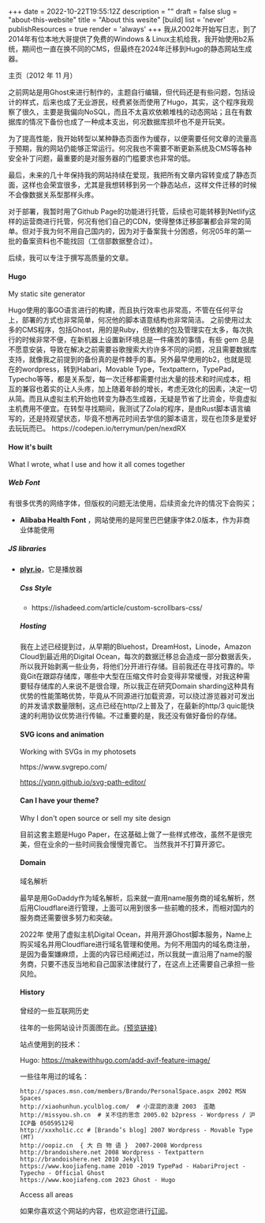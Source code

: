+++
date = 2022-10-22T19:55:12Z
description = ""
draft = false
slug = "about-this-website"
title = "About this wesite"
[build]
  list = 'never'
  publishResources = true
  render = 'always'
+++
我从2002年开始写日志，到了2014年有位本地大哥提供了免费的Windows & Linux主机给我，我开始使用b2系统，期间也一直在换不同的CMS，但最终在2024年迁移到Hugo的静态网站生成器。

主页（2012 年 11 月）

之前网站是用Ghost来进行制作的，主题自行编辑，但代码还是有些问题，包括设计的样式，后来也成了无业游民，经费紧张而使用了Hugo，其实，这个程序我观察了很久，主要是我偏向NoSQL，而且不太喜欢依赖堆栈的动态网站；且在有数据库的情况下备份也成了一种成本支出，何况数据库损坏也不是开玩笑。

为了提高性能，我开始转型以某种静态页面作为缓存，以便需要任何文章的流量高于预期，我的网站仍能够正常运行。何况我也不需要不断更新系统及CMS等各种安全补丁问题，最重要的是对服务器的门槛要求也非常的低。

最后，未来的几十年保持我的网站持续在爱现，我把所有文章内容转变成了静态页面，这样也会荣宜很多，尤其是我想转移到另一个静态站点，这样文件迁移的时候不会像数据关系型那样头疼。

对于部署，我暂时用了Github Page的功能进行托管，后续也可能转移到Netlify这样的运营商进行托管，何况有他们自己的CDN，使得整体迁移部署都会非常的简单。但对于我为何不用自己国内的，因为对于备案我十分困惑，何况05年的第一批的备案资料也不能找回（工信部数据整合过）。

后续，我可以专注于撰写高质量的文章。

<h4 id="Hugo" class="toc">Hugo</h4>
<p class="sublarge">My static site generator</p>
Hugo使用的事GO语言进行的构建，而且执行效率也非常高，不管在任何平台上，部署的方式也非常简单，何况他的脚本语意结构也非常简洁。
之前使用过太多的CMS程序，包括Ghost，用的是Ruby，但依赖的包及管理实在太多，每次执行的时候非常不便，在新机器上设置新环境总是一件痛苦的事情，有些 gem 总是不愿意安装，导致在解决之前需要谷歌搜索大约许多不同的问题，况且需要数据库支持，就像我之前提到的备份真的是件棘手的事。另外最早使用的b2，也就是现在的wordpress，转到Habari，Movable Type，Textpattern，TypePad，Typecho等等，都是关系型，每一次迁移都需要付出大量的技术和时间成本，相互的兼容也着实的让人头疼，加上随着年龄的增长，考虑无效化的因素，决定一切从简。而且从虚拟主机开始也转变为静态生成器，无疑是节省了比资金，毕竟虚拟主机费用不便宜。在转型寻找期间，我测试了Zola的程序，是由Rust脚本语言编写的，还是持观望状态，毕竟不想再花时间去学信的脚本语言，现在也顶多是爱好去玩玩而已。
https://codepen.io/terrymun/pen/nexdRX

<h4 id="tech" class="toc">How it's built</h4>
<p class="sublarge">What I wrote, what I use and how it all comes together</p>

<h5>Web Font</h5>
有很多优秀的网络字体，但版权的问题无法使用，后续资金允许的情况下会购买；
<ul><p><li><strong>Alibaba Health Font </a></strong>，网站使用的是阿里巴巴健康字体2.0版本，作为非商业体能使用</p></li>
</ul>

<h5>JS libraries</h5>
<ul>
<li><p><strong><a href="https://plyr.io">plyr.io</a></strong>，它是播放器</p></li>

<h5>Css Style</h5>
<ul>
    <li>https://ishadeed.com/article/custom-scrollbars-css/</li>
</ul>

<h5>Hosting</h5>
我在上述已经提到过，从早期的Bluehost，DreamHost，Linode，Amazon Cloud到最近用的Digital Ocean，每次的数据迁移总会造成一部分数据丢失，所以我开始剥离一些业务，将他们分开进行存储。目前我还在寻找可靠的。毕竟Git在跟踪存储库，哪些中大型在压缩文件时会变得非常缓慢，对我这种需要轻存储库的人来说不是很合理，所以我正在研究Domain sharding这种具有优势的性能策略优势，毕竟从不同源进行加载资源，可以绕过游览器对可发出的并发请求数量限制，这点已经在http/2上普及了，在最新的http/3 quic能快速的利用协议优势进行传输。不过重要的是，我还没有做好备份的存储。

<h4 id="svg" class="toc">SVG icons and animation</h4>
<p class="sublarge">Working with SVGs in my photosets</p>
https://www.svgrepo.com/
  
https://yqnn.github.io/svg-path-editor/

<h4 id="theme" class="toc">Can I have your theme?</h4>
<p class="sublarge">Why I don't open source or sell my site design</p>
目前这套主题是Hugo Paper，在这基础上做了一些样式修改，虽然不是很完美，但在业余的一些时间我会慢慢完善它。  
当然我并不打算开源它。

<h4 id="domain" class="toc">Domain</h4>
<p class="sublarge">域名解析</p>
最早是用GoDaddy作为域名解析，后来就一直用name服务商的域名解析，然后用Cloudflare进行管理，上面可以用到很多一些前瞻的技术，而相对国内的服务商还需要很多努力和突破。

2022年 使用了虚拟主机Digital Ocean，并用开源Ghost脚本服务，Name上购买域名并用Cloudflare进行域名管理和使用。为何不用国内的域名商注册，是因为备案嫌麻烦，上面的内容已经阐述过，所以我就一直沿用了name的服务商，只要不违反当地和自己国家法律就行了，在这点上还需要自己承担一些风险。

<h4 id="domain" class="toc">History</h4>
<p class="sublarge">曾经的一些互联网历史</p>

往年的一些网站设计页面图在此。[{预览链接}](/page/once-the-page-design)

站点使用到的技术：

Hugo: 
https://makewithhugo.com/add-avif-feature-image/


一些往年用过的域名：

```
http://spaces.msn.com/members/Brando/PersonalSpace.aspx 2002 MSN Spaces
http://xiaohunhun.yculblog.com/  # 小混混的浪漫 2003  歪酷
http://missyou.sh.cn  # 关不住的思念 2005.02 b2press - Wordpress / 沪ICP备 05059512号 
http://xxxholic.cc # [Brando’s blog] 2007 Wordpress - Movable Type (MT)
http://oopiz.cn  { 大 白 物 语 }  2007-2008 Wordpress
http://brandoishere.net 2008 Wordpress - Textpattern
http://brandoishere.net 2010 Jekyll 
https://www.koojiafeng.name 2010 -2019 TypePad - HabariProject - Typecho - Official Ghost
https://www.koojiafeng.com 2023 Ghost - Hugo
```
Access all areas

如果你喜欢这个网站的内容，也欢迎您进行[订阅](/subscribe/)。



